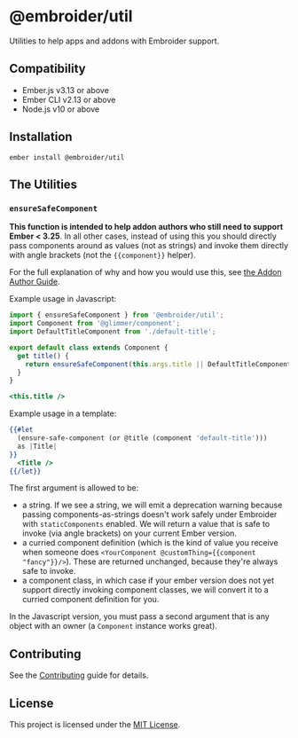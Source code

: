 # @embroider/util

Utilities to help apps and addons with Embroider support.

## Compatibility

- Ember.js v3.13 or above
- Ember CLI v2.13 or above
- Node.js v10 or above

## Installation

```
ember install @embroider/util
```

## The Utilities

### `ensureSafeComponent`

**This function is intended to help addon authors who still need to support Ember < 3.25**. In all other cases, instead of using this you should directly pass components around as values (not as strings) and invoke them directly with angle brackets (not the `{{component}}` helper).

For the full explanation of why and how you would use this, see [the Addon Author Guide](https://github.com/embroider-build/embroider/blob/main/REPLACING-COMPONENT-HELPER.md).

Example usage in Javascript:

```js
import { ensureSafeComponent } from '@embroider/util';
import Component from '@glimmer/component';
import DefaultTitleComponent from './default-title';

export default class extends Component {
  get title() {
    return ensureSafeComponent(this.args.title || DefaultTitleComponent, this);
  }
}
```

```hbs
<this.title />
```

Example usage in a template:

```hbs
{{#let
  (ensure-safe-component (or @title (component 'default-title')))
  as |Title|
}}
  <Title />
{{/let}}
```

The first argument is allowed to be:

- a string. If we see a string, we will emit a deprecation warning because passing components-as-strings doesn't work safely under Embroider with `staticComponents` enabled. We will return a value that is safe to invoke (via angle brackets) on your current Ember version.
- a curried component definition (which is the kind of value you receive when someone does `<YourComponent @customThing={{component "fancy"}}/>`). These are returned unchanged, because they're always safe to invoke.
- a component class, in which case if your ember version does not yet support directly invoking component classes, we will convert it to a curried component definition for you.

In the Javascript version, you must pass a second argument that is any object with an owner (a `Component` instance works great).

## Contributing

See the [Contributing](CONTRIBUTING.md) guide for details.

## License

This project is licensed under the [MIT License](LICENSE.md).
